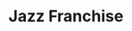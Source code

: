 ---
title: "Jazz Franchise"
url: /karachi/jazz-franchise-main-paracha-chowk-sher-shah-village-shershah-colony-karachi-karachi-city-sindh-pakistan/
shop: mobile phone
---